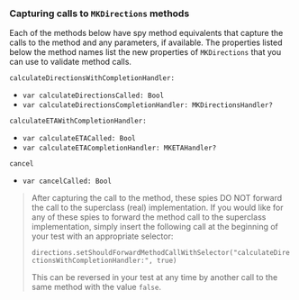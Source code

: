 ### Capturing calls to `MKDirections` methods

Each of the methods below have spy method equivalents that capture the calls to the method and any parameters, if available.  The properties listed below the method names list the new properties of `MKDirections` that you can use to validate method calls.

`calculateDirectionsWithCompletionHandler:`
- `var calculateDirectionsCalled: Bool`
- `var calculateDirectionsCompletionHandler: MKDirectionsHandler?`


`calculateETAWithCompletionHandler:`
- `var calculateETACalled: Bool`
- `var calculateETACompletionHandler: MKETAHandler?`


`cancel`
- `var cancelCalled: Bool`


> After capturing the call to the method, these spies DO NOT forward the call to the superclass (real) implementation.  If you would like for any of these spies to forward the method call to the superclass implementation, simply insert the following call at the beginning of your test with an appropriate selector:
>
> `directions.setShouldForwardMethodCallWithSelector("calculateDirectionsWithCompletionHandler:", true)`
>
> This can be reversed in your test at any time by another call to the same method with the value `false`.
